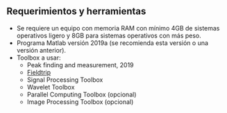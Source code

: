 ## Requerimientos y herramientas
* Se requiere un equipo con memoria RAM con mínimo 4GB de sistemas operativos ligero y 8GB para sistemas operativos con más peso.
* Programa Matlab versión 2019a (se recomienda esta versión o una versión anterior).
* Toolbox a usar:
  * Peak finding and measurement, 2019
  * [Fieldtrip](https://download.fieldtriptoolbox.org/)
  * Signal Processing Toolbox
  * Wavelet Toolbox
  * Parallel Computing Toolbox (opcional)
  * Image Processing Toolbox (opcional)
